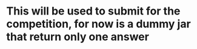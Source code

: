 # This will be used to submit for the competition, for now is a dummy jar that return only one answer
